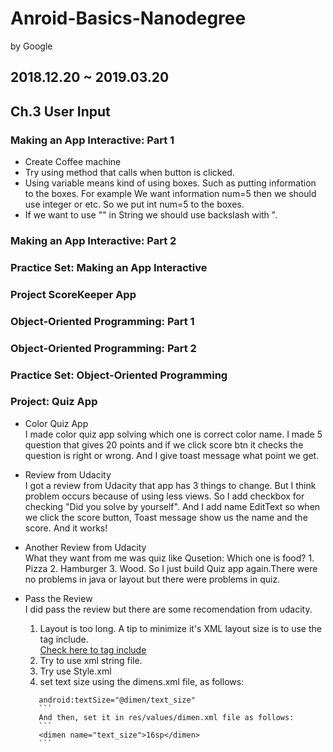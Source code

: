 # Anroid-Basics-Nanodegree
by Google
## 2018.12.20 ~ 2019.03.20

## Ch.3 User Input
### Making an App Interactive: Part 1
+ Create Coffee machine
+ Try using method that calls when button is clicked. 
+ Using variable means kind of using boxes. Such as putting information to the boxes.
For example We want information num=5 then we should use integer or etc. So we put int num=5 to the boxes.
+ If we want to use "" in String we should use backslash with \".

### Making an App Interactive: Part 2
### Practice Set: Making an App Interactive
### Project ScoreKeeper App
### Object-Oriented Programming: Part 1
### Object-Oriented Programming: Part 2
### Practice Set: Object-Oriented Programming
### Project: Quiz App
+ Color Quiz App\
    I made color quiz app solving which one is correct color name.
    I made 5 question that gives 20 points and if we click score btn it checks the question is right or wrong.
    And I give toast message what point we get. 

+ Review from Udacity\
    I got a review from Udacity that app has 3 things to change. But I think problem occurs because of using less views.
    So I add checkbox for checking "Did you solve by yourself". And I add name EditText so when we click the score button,
    Toast message show us the name and the score. And it works! 

+ Another Review from Udacity\
    What they want from me was quiz like Qusetion: Which one is food? 1. Pizza 2. Hamburger 3. Wood. So I just build Quiz app
    again.There were no problems in java or layout but there were problems in quiz.     

+ Pass the Review\
    I did pass the review but there are some recomendation from udacity.
    1. Layout is too long. A tip to minimize it's XML layout size is to use the tag include.\
    [Check here to tag include](https://developer.android.com/training/improving-layouts/reusing-layouts)
    2. Try to use xml string file. 
    3. Try use Style.xml
    4. set text size using the dimens.xml file, as follows:
     ```
        android:textSize="@dimen/text_size"
        ```
        And then, set it in res/values/dimen.xml file as follows:
        ```
        <dimen name="text_size">16sp</dimen> 
        ```


